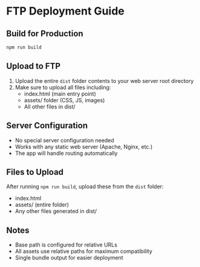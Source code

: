# FTP Deployment Guide

## Build for Production
```bash
npm run build
```

## Upload to FTP
1. Upload the entire `dist` folder contents to your web server root directory
2. Make sure to upload all files including:
   - index.html (main entry point)
   - assets/ folder (CSS, JS, images)
   - All other files in dist/

## Server Configuration
- No special server configuration needed
- Works with any static web server (Apache, Nginx, etc.)
- The app will handle routing automatically

## Files to Upload
After running `npm run build`, upload these from the `dist` folder:
- index.html
- assets/ (entire folder)
- Any other files generated in dist/

## Notes
- Base path is configured for relative URLs
- All assets use relative paths for maximum compatibility
- Single bundle output for easier deployment